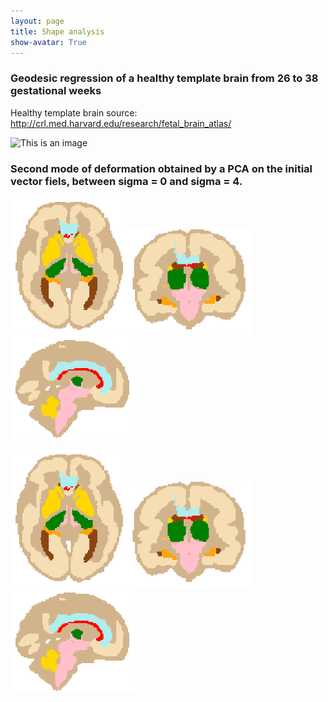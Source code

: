 ```yaml
---
layout: page
title: Shape analysis
show-avatar: True
---
```


### Geodesic regression of a healthy template brain from 26 to 38 gestational weeks

Healthy template brain source: http://crl.med.harvard.edu/research/fetal_brain_atlas/

![This is an image](/assets/img/gif_regression_geodesique.gif)

### Second mode of deformation obtained by a PCA on the initial vector fiels, between sigma = 0 and sigma = 4.


<img src="/assets/img/ezgif.com-gif-maker(1).gif" alt="drawing" width="185"/><img src="/assets/img/ezgif.com-gif-maker(2).gif" alt="drawing" width="200"/><img src="/assets/img/ezgif.com-gif-maker(3).gif" alt="drawing" width="200"/>

<img src="/assets/img/ezgif.com-gif-maker(1).gif" alt="drawing" width="185"/><img src="/assets/img/ezgif.com-gif-maker(2).gif" alt="drawing" width="200"/><img src="/assets/img/ezgif.com-gif-maker(3).gif" alt="drawing" width="200"/>


